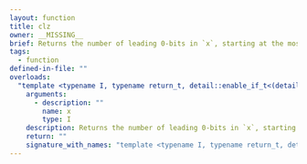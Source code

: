 ```yaml
---
layout: function
title: clz
owner: __MISSING__
brief: Returns the number of leading 0-bits in `x`, starting at the most significant bit position.
tags:
  - function
defined-in-file: ""
overloads:
  "template <typename I, typename return_t, detail::enable_if_t<(detail::builtin::is_geninteger<I>::value), int> >\nreturn_t clz(I)":
    arguments:
      - description: ""
        name: x
        type: I
    description: Returns the number of leading 0-bits in `x`, starting at the most significant bit position.
    return: ""
    signature_with_names: "template <typename I, typename return_t, detail::enable_if_t<(detail::builtin::is_geninteger<I>::value), int> >\nreturn_t clz(I x)"
---
```

